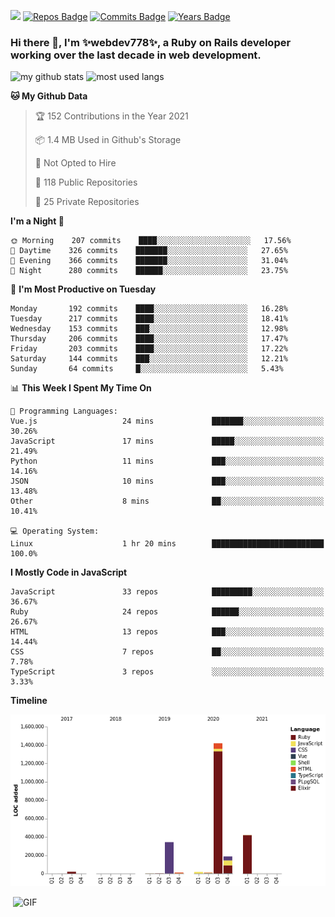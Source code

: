 ![](https://visitor-badge.glitch.me/badge?page_id=webdev778.webdev778)
[![Repos Badge](https://badges.pufler.dev/repos/webdev778)](https://badges.pufler.dev)
[![Commits Badge](https://badges.pufler.dev/commits/monthly/webdev778)](https://badges.pufler.dev)
[![Years Badge](https://badges.pufler.dev/years/webdev778)](https://badges.pufler.dev)
### Hi there 👋, I'm ✨webdev778✨, a Ruby on Rails developer working over the last decade in web development.


![my github stats](https://github-readme-stats.vercel.app/api?username=webdev778&show_icons=true&theme=tokyonight&line_height=27)
![most used langs](https://github-readme-stats.vercel.app/api/top-langs/?username=webdev778&hide=css,html&theme=tokyonight)

<!--START_SECTION:waka-->
**🐱 My Github Data** 

> 🏆 152 Contributions in the Year 2021
 > 
> 📦 1.4 MB Used in Github's Storage 
 > 
> 🚫 Not Opted to Hire
 > 
> 📜 118 Public Repositories 
 > 
> 🔑 25 Private Repositories  
 > 
**I'm a Night 🦉** 

```text
🌞 Morning    207 commits    ████░░░░░░░░░░░░░░░░░░░░░   17.56% 
🌆 Daytime    326 commits    ███████░░░░░░░░░░░░░░░░░░   27.65% 
🌃 Evening    366 commits    ███████░░░░░░░░░░░░░░░░░░   31.04% 
🌙 Night      280 commits    ██████░░░░░░░░░░░░░░░░░░░   23.75%

```
📅 **I'm Most Productive on Tuesday** 

```text
Monday       192 commits    ████░░░░░░░░░░░░░░░░░░░░░   16.28% 
Tuesday      217 commits    ████░░░░░░░░░░░░░░░░░░░░░   18.41% 
Wednesday    153 commits    ███░░░░░░░░░░░░░░░░░░░░░░   12.98% 
Thursday     206 commits    ████░░░░░░░░░░░░░░░░░░░░░   17.47% 
Friday       203 commits    ████░░░░░░░░░░░░░░░░░░░░░   17.22% 
Saturday     144 commits    ███░░░░░░░░░░░░░░░░░░░░░░   12.21% 
Sunday       64 commits     █░░░░░░░░░░░░░░░░░░░░░░░░   5.43%

```


📊 **This Week I Spent My Time On** 

```text
💬 Programming Languages: 
Vue.js                   24 mins             ███████░░░░░░░░░░░░░░░░░░   30.26% 
JavaScript               17 mins             █████░░░░░░░░░░░░░░░░░░░░   21.49% 
Python                   11 mins             ███░░░░░░░░░░░░░░░░░░░░░░   14.16% 
JSON                     10 mins             ███░░░░░░░░░░░░░░░░░░░░░░   13.48% 
Other                    8 mins              ██░░░░░░░░░░░░░░░░░░░░░░░   10.41%

💻 Operating System: 
Linux                    1 hr 20 mins        █████████████████████████   100.0%

```

**I Mostly Code in JavaScript** 

```text
JavaScript               33 repos            █████████░░░░░░░░░░░░░░░░   36.67% 
Ruby                     24 repos            ██████░░░░░░░░░░░░░░░░░░░   26.67% 
HTML                     13 repos            ███░░░░░░░░░░░░░░░░░░░░░░   14.44% 
CSS                      7 repos             ██░░░░░░░░░░░░░░░░░░░░░░░   7.78% 
TypeScript               3 repos             ░░░░░░░░░░░░░░░░░░░░░░░░░   3.33%

```


**Timeline**

![Chart not found](https://raw.githubusercontent.com/webdev778/webdev778/master/charts/bar_graph.png) 


<!--END_SECTION:waka-->

<img align="right" alt="GIF" src="https://github.com/webdev778/webdev778/blob/main/code.gif?raw=true" width="500" height="320" />

<!--
**webdev778/webdev778** is a ✨ _special_ ✨ repository because its `README.md` (this file) appears on your GitHub profile.

Here are some ideas to get you started:

- 🔭 I’m currently working on ...
- 🌱 I’m currently learning ...
- 👯 I’m looking to collaborate on ...
- 🤔 I’m looking for help with ...
- 💬 Ask me about ...
- 📫 How to reach me: ...
- 😄 Pronouns: ...
- ⚡ Fun fact: ...
-->

